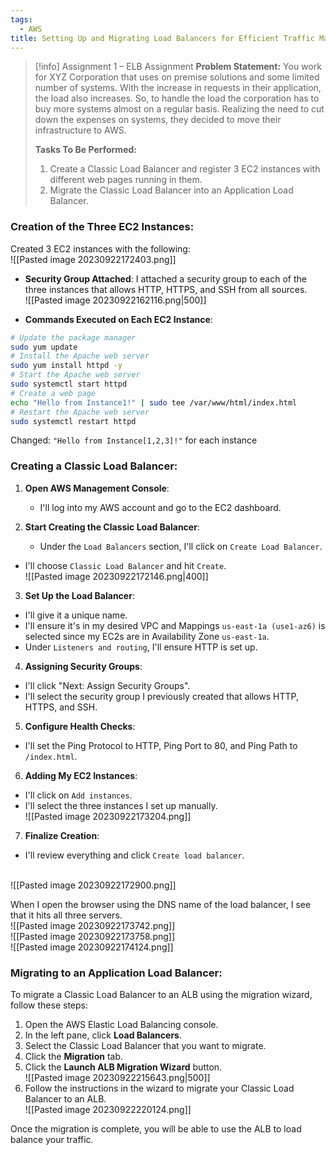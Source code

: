 ```yaml
---
tags:
  - AWS
title: Setting Up and Migrating Load Balancers for Efficient Traffic Management on AWS
---
```

<!--
**Optimizing Web Traffic with AWS Elastic Load Balancer!** In a hands-on learning assignment, I mastered using AWS ELB by creating three EC2 instances, each hosting a simple web page. I initially set up a Classic Load Balancer to manage traffic among these instances and then successfully migrated it to an Application Load Balancer for more efficient, feature-rich handling. This experience has significantly improved my ability to implement scalable and reliable traffic management solutions in AWS.
-->
 
> [!info] Assignment 1 – ELB Assignment
> **Problem Statement:** 
> You work for XYZ Corporation that uses on premise solutions and some limited number of systems. With the increase in requests in their application, the load also increases. So, to handle the load the corporation has to buy more systems almost on a regular basis. Realizing the need to cut down the expenses on systems, they decided to move their infrastructure to AWS. 
> 
> **Tasks To Be Performed:** 
> 1. Create a Classic Load Balancer and register 3 EC2 instances with different web pages running in them. 
> 2. Migrate the Classic Load Balancer into an Application Load Balancer.


### Creation of the Three EC2 Instances:
Created 3 EC2 instances with the following:
<br>![[Pasted image 20230922172403.png]]
- **Security Group Attached**: 
  I attached a security group to each of the three instances that allows HTTP, HTTPS, and SSH from all sources.
  <br>![[Pasted image 20230922162116.png|500]]

- **Commands Executed on Each EC2 Instance**:
  
```bash
# Update the package manager
sudo yum update
# Install the Apache web server
sudo yum install httpd -y
# Start the Apache web server
sudo systemctl start httpd
# Create a web page
echo "Hello from Instance1!" | sudo tee /var/www/html/index.html
# Restart the Apache web server
sudo systemctl restart httpd
```

Changed: `"Hello from Instance[1,2,3]!"` for each instance


### Creating a Classic Load Balancer:

1. **Open AWS Management Console**:
   - I'll log into my AWS account and go to the EC2 dashboard.

2. **Start Creating the Classic Load Balancer**:
   - Under the `Load Balancers` section, I'll click on `Create Load Balancer`.
  - I'll choose `Classic Load Balancer` and hit `Create`.
    <br>![[Pasted image 20230922172146.png|400]]

3. **Set Up the Load Balancer**:
 - I'll give it a unique name.
 - I'll ensure it's in my desired VPC and Mappings `us-east-1a (use1-az6)` is selected since my EC2s are in Availability Zone `us-east-1a`.
 - Under `Listeners and routing`, I'll ensure HTTP is set up.

4. **Assigning Security Groups**: 
 - I'll click "Next: Assign Security Groups".
 - I'll select the security group I previously created that allows HTTP, HTTPS, and SSH.

5. **Configure Health Checks**: 
 - I'll set the Ping Protocol to HTTP, Ping Port to 80, and Ping Path to `/index.html`.

6. **Adding My EC2 Instances**:
 - I'll click on `Add instances`.
 - I'll select the three instances I set up manually.
   <br>![[Pasted image 20230922173204.png]]


7. **Finalize Creation**:
 - I'll review everything and click `Create load balancer`.

<br>![[Pasted image 20230922172900.png]]

When I open the browser using the DNS name of the load balancer, I see that it hits all three servers.
<br>![[Pasted image 20230922173742.png]]
<br>![[Pasted image 20230922173758.png]]
<br>![[Pasted image 20230922174124.png]]
### Migrating to an Application Load Balancer:

To migrate a Classic Load Balancer to an ALB using the migration wizard, follow these steps:

1. Open the AWS Elastic Load Balancing console.
2. In the left pane, click **Load Balancers**.
3. Select the Classic Load Balancer that you want to migrate.
4. Click the **Migration** tab.
5. Click the **Launch ALB Migration Wizard** button.
   <br>![[Pasted image 20230922215643.png|500]]
6. Follow the instructions in the wizard to migrate your Classic Load Balancer to an ALB.
   <br>![[Pasted image 20230922220124.png]]

Once the migration is complete, you will be able to use the ALB to load balance your traffic.